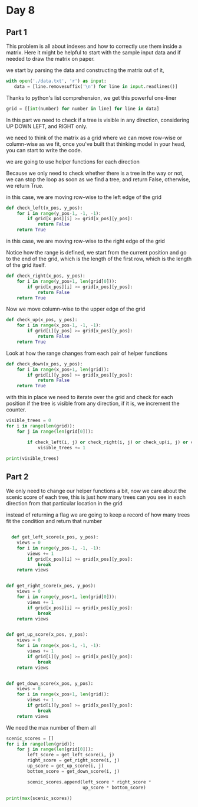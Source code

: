 # Day 8

## Part 1

 This problem is all about indexes and how to correctly use them inside a matrix. Here it might be helpful to start with the sample input data and if needed to draw the matrix on paper.

 we start by parsing the data and constructing the matrix out of it,
 
 ```python
 with open('./data.txt', 'r') as input:
    data = [line.removesuffix('\n') for line in input.readlines()]
```
Thanks to python's list comprehension, we get this powerful one-liner 

```python
grid = [[int(number) for number in line] for line in data]
```
In this part we need to check if a tree is visible in any direction, considering UP DOWN LEFT, and RIGHT only.

we need to think of the matrix as a grid where we can move row-wise or column-wise as we fit,
once you've built that thinking model in your head, you can start to write the code.

we are going to use helper functions for each direction

Because we only need to check whether there is a tree in the way or not, we can stop the loop as soon as we find a tree, and return False, otherwise, we return True.

in this case, we are moving row-wise to the left edge of the grid
```python
def check_left(x_pos, y_pos):
    for i in range(y_pos-1, -1, -1):
        if grid[x_pos][i] >= grid[x_pos][y_pos]:
            return False
    return True
```
in this case, we are moving row-wise to the right edge of the grid

Notice how the range is defined, we start from the current position and go to the end of the grid, which is the length of the first row, which is the length of the grid itself.
```python
def check_right(x_pos, y_pos):
    for i in range(y_pos+1, len(grid[0])):
        if grid[x_pos][i] >= grid[x_pos][y_pos]:
            return False
    return True
```
Now we move column-wise to the upper edge of the grid

```python
def check_up(x_pos, y_pos):
    for i in range(x_pos-1, -1, -1):
        if grid[i][y_pos] >= grid[x_pos][y_pos]:
            return False
    return True
```

Look at how the range changes from each pair of helper functions

```python
def check_down(x_pos, y_pos):
    for i in range(x_pos+1, len(grid)):
        if grid[i][y_pos] >= grid[x_pos][y_pos]:
            return False
    return True
```

with this in place we need to iterate over the grid and check for each position if the tree is visible from any direction, if it is, we increment the counter.

```python
visible_trees = 0
for i in range(len(grid)):
    for j in range(len(grid[0])):

        if check_left(i, j) or check_right(i, j) or check_up(i, j) or check_down(i, j):
            visible_trees += 1

print(visible_trees)
```

## Part 2

We only need to change our helper functions a bit, now we care about the scenic score of each tree, this is just how many trees can you see in each direction from that particular location in the grid 
  
instead of returning  a flag we are going to keep a record of how many trees fit the condition and return that number
```python

  def get_left_score(x_pos, y_pos):
    views = 0
    for i in range(y_pos-1, -1, -1):
        views += 1
        if grid[x_pos][i] >= grid[x_pos][y_pos]:
            break
    return views


def get_right_score(x_pos, y_pos):
    views = 0
    for i in range(y_pos+1, len(grid[0])):
        views += 1
        if grid[x_pos][i] >= grid[x_pos][y_pos]:
            break
    return views


def get_up_score(x_pos, y_pos):
    views = 0
    for i in range(x_pos-1, -1, -1):
        views += 1
        if grid[i][y_pos] >= grid[x_pos][y_pos]:
            break
    return views


def get_down_score(x_pos, y_pos):
    views = 0
    for i in range(x_pos+1, len(grid)):
        views += 1
        if grid[i][y_pos] >= grid[x_pos][y_pos]:
            break
    return views
```

We need the max number  of them  all

```python
scenic_scores = []
for i in range(len(grid)):
    for j in range(len(grid[0])):
        left_score = get_left_score(i, j)
        right_score = get_right_score(i, j)
        up_score = get_up_score(i, j)
        bottom_score = get_down_score(i, j)

        scenic_scores.append(left_score * right_score *
                             up_score * bottom_score)

print(max(scenic_scores))
```
